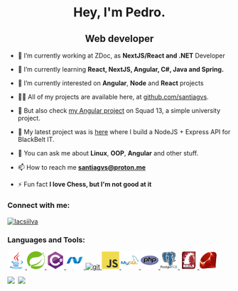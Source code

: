 
<h1 align="center">Hey, I'm Pedro.</h1>
<h2 align="center">Web developer</h2>

- 🔭 I’m currently working at ZDoc, as **NextJS/React and .NET** Developer

- 🌱 I’m currently learning **React, NextJS, Angular, C#, Java and Spring.**

- 👯 I’m currently interested on **Angular**, **Node** and **React** projects

- 👨‍💻 All of my projects are available here, at [github.com/santiagvs](github.com/santiagvs).

- 🛑 But also check [my Angular project](https://github.com/Squad13Porto/FrontAngularColetiva) on Squad 13, a simple university project.

- 🥷 My latest project was is [here](https://github.com/Squad04) where I build a NodeJS + Express API for BlackBelt IT.

- 💬 You can ask me about **Linux**, **OOP**, **Angular** and other stuff.

- 📫 How to reach me **santiagvs@proton.me**

- ⚡ Fun fact **I love Chess, but I'm not good at it**

<h3 align="left">Connect with me:</h3>
<p align="left">
<a href="https://linkedin.com/in/lacsiilva" target="blank"><img align="center" src="https://raw.githubusercontent.com/rahuldkjain/github-profile-readme-generator/master/src/images/icons/Social/linked-in-alt.svg" alt="lacsiilva" height="30" width="40" /></a>

<h3 align="left">Languages and Tools:</h3>
<p align="left"><a href="https://www.java.com" target="_blank" rel="noreferrer"> <img src="https://raw.githubusercontent.com/devicons/devicon/master/icons/java/java-original.svg" alt="java" width="40" height="40"/> </a><a href="https://spring.io/" target="_blank" rel="noreferrer"> <img src="https://raw.githubusercontent.com/devicons/devicon/master/icons/spring/spring-original.svg" alt="spring" width="40" height="40"/> </a><a href="https://learn.microsoft.com/en-us/dotnet/csharp/" target="_blank" rel="noreferrer"> <img src="https://raw.githubusercontent.com/devicons/devicon/master/icons/csharp/csharp-original.svg" alt="csharp" width="40" height="40"/> </a><a href="https://dotnet.microsoft.com/en-us/" target="_blank" rel="noreferrer"> <img src="https://raw.githubusercontent.com/devicons/devicon/master/icons/dot-net/dot-net-original.svg" alt="dotnet" width="40" height="40"/> </a><a href="https://git-scm.com/" target="_blank" rel="noreferrer"> <img src="https://www.vectorlogo.zone/logos/git-scm/git-scm-icon.svg" alt="git" width="40" height="40"/> </a> <a href="https://developer.mozilla.org/en-US/docs/Web/JavaScript" target="_blank" rel="noreferrer"> <img src="https://raw.githubusercontent.com/devicons/devicon/master/icons/javascript/javascript-original.svg" alt="javascript" width="40" height="40"/> </a>  <a href="https://www.mysql.com/" target="_blank" rel="noreferrer"> <img src="https://raw.githubusercontent.com/devicons/devicon/master/icons/mysql/mysql-original-wordmark.svg" alt="mysql" width="40" height="40"/> </a><a href="https://www.php.net" target="_blank" rel="noreferrer"> <img src="https://raw.githubusercontent.com/devicons/devicon/master/icons/php/php-original.svg" alt="php" width="40" height="40"/> </a> <a href="https://www.postgresql.org" target="_blank" rel="noreferrer"> <img src="https://raw.githubusercontent.com/devicons/devicon/master/icons/postgresql/postgresql-original-wordmark.svg" alt="postgresql" width="40" height="40"/> </a> <a href="https://rubyonrails.org" target="_blank" rel="noreferrer"> <img src="https://raw.githubusercontent.com/devicons/devicon/master/icons/rails/rails-original-wordmark.svg" alt="rails" width="40" height="40"/> </a> <a href="https://www.ruby-lang.org/en/" target="_blank" rel="noreferrer"> <img src="https://raw.githubusercontent.com/devicons/devicon/master/icons/ruby/ruby-original.svg" alt="ruby" width="40" height="40"/> </a></p>

<p><img height="180em" src="https://github-readme-stats.vercel.app/api?username=santiagvs&show_icons=true&theme=dracula&include_all_commits=true&count_private=true"> &nbsp;<img height="180em" src="https://github-readme-stats.vercel.app/api/top-langs/?username=santiagvs&layout=compact&langs_count=7&hide=javascript,html,css,scss,vue&theme=dracula"/></p>
